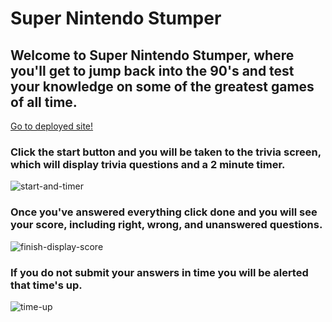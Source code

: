 # Super Nintendo Stumper

## Welcome to Super Nintendo Stumper, where you'll get to jump back into the 90's and test your knowledge on some of the greatest games of all time.

[Go to deployed site!](https://darrenjhall4.github.io/super-nintendo-stumper/)

### Click the start button and you will be taken to the trivia screen, which will display trivia questions and a 2 minute timer.

![start-and-timer](https://user-images.githubusercontent.com/38331735/68703696-1f163a00-0559-11ea-9099-2da3f47a11d1.gif)

### Once you've answered everything click done and you will see your score, including right, wrong, and unanswered questions.

![finish-display-score](https://user-images.githubusercontent.com/38331735/68704115-cd21e400-0559-11ea-8984-91a98483b07b.gif)

### If you do not submit your answers in time you will be alerted that time's up.

![time-up](https://user-images.githubusercontent.com/38331735/68704126-d01cd480-0559-11ea-9e44-dae74fb10980.gif)
